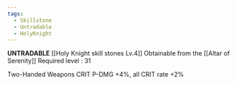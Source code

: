 ```yaml
---
tags:
  - Skillstone
  - Untradable
  - HolyKnight
---
```

**UNTRADABLE**
[[Holy Knight skill stones Lv.4]]
Obtainable from the [[Altar of Serenity]]
Required level : 31

Two-Handed Weapons CRIT P-DMG +4%, all CRIT rate +2%